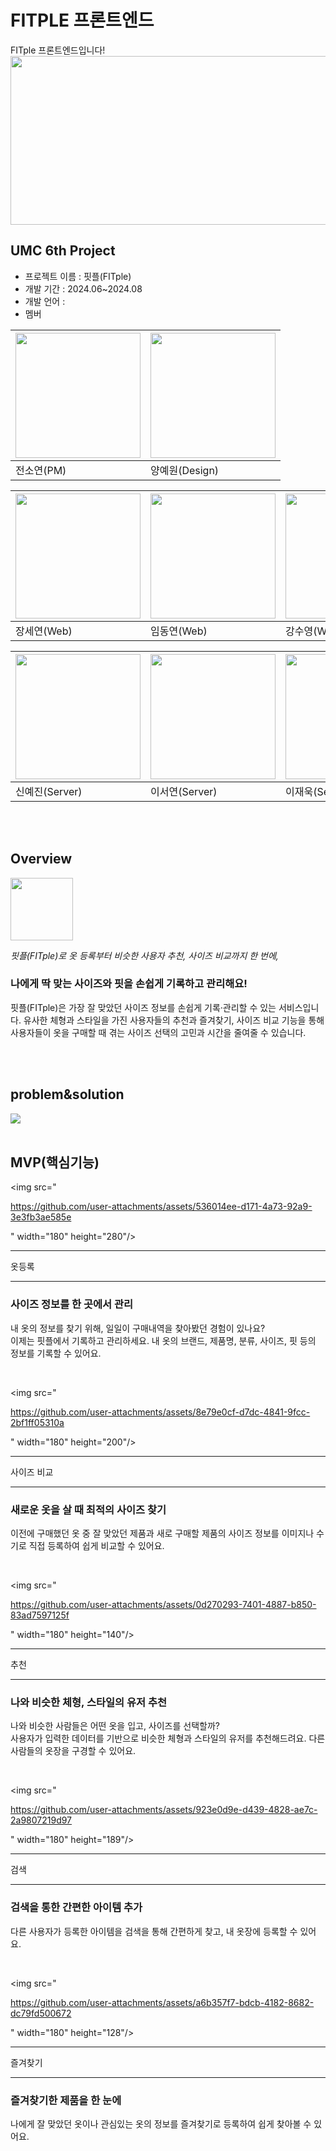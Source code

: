 # FITPLE 프론트엔드
FITple 프론트엔드입니다!
<img src="https://github.com/user-attachments/assets/4e716455-0178-449f-8ed2-1d097c2e990e" width="810" height="270"/>

## UMC 6th Project

- 프로젝트 이름 : 핏플(FITple)
- 개발 기간 : 2024.06~2024.08
- 개발 언어 :
- 멤버

| <img src="https://github.com/user-attachments/assets/535b6b15-f26e-4586-8c40-57f6c48c34f6" width="200" height="200"/> | <img src="https://github.com/user-attachments/assets/c24e3946-ba98-4ef7-b3e6-dd52d225bfa2" width="200" height="200"/> |
| --- | --- |
| 전소연(PM) | 양예원(Design) |

| <img src="https://github.com/user-attachments/assets/ac1c3cda-60ce-4295-b929-3dfcd538bc0c" width="200" height="200"/> | <img src="https://github.com/user-attachments/assets/fc75e86e-0426-40a0-87db-dc094e95ede7" width="200" height="200"/> | <img src="https://github.com/user-attachments/assets/98999fbf-a6e7-4394-acb3-8b16a2aedf2b" width="200" height="200"/> | <img src="https://github.com/user-attachments/assets/886eeee7-971e-496a-bc6d-8d39a526600d" width="200" height="200"/> | <img src="https://github.com/user-attachments/assets/39586777-b6a7-429e-a08d-cb3fbf04ab80" width="200" height="200"/> |
| --- | --- | --- | --- | --- |
| 장세연(Web) | 임동연(Web) | 강수영(Web) | 장준혁(Web) | 전규민(Web) |

| <img src="https://github.com/user-attachments/assets/59aa2dd6-c805-43d6-aab9-e8738313ea82" width="200" height="200"/> | <img src="https://github.com/user-attachments/assets/859cf5ce-773f-417c-9bb6-f0500c425c45" width="200" height="200"/> | <img src="https://github.com/user-attachments/assets/0dbfa378-8d4d-4fee-b943-30f687041358" width="200" height="200"/> | <img src="https://github.com/user-attachments/assets/cc0e62b0-2c43-4fe6-806d-f4f8d8a44d93" width="200" height="200"/> |
| --- | --- | --- | --- |
| 신예진(Server) | 이서연(Server) | 이재욱(Server) | 최건(Server) |

<br/>
<br/>

## Overview

<img src="https://github.com/user-attachments/assets/58079ebd-7428-4fb0-9211-75c568600e48" width="100" height="100"/>

*핏플(FITple)로 옷 등록부터 비슷한 사용자 추천, 사이즈 비교까지 한 번에,*

### 나에게 딱 맞는 사이즈와 핏을 손쉽게 기록하고 관리해요!

핏플(FITple)은 가장 잘 맞았던 사이즈 정보를 손쉽게 기록·관리할 수 있는 서비스입니다. 유사한 체형과 스타일을 가진 사용자들의 추천과 즐겨찾기, 사이즈 비교 기능을 통해 사용자들이 옷을 구매할 때 겪는 사이즈 선택의 고민과 시간을 줄여줄 수 있습니다.

<br/>
<br/>

## problem&solution

<img src="https://github.com/user-attachments/assets/4ba707ec-4864-4772-a637-f5295725ea26"/>
<br/>

<br/>

## MVP(핵심기능)

<img src="

https://github.com/user-attachments/assets/536014ee-d171-4a73-92a9-3e3fb3ae585e

" width="180" height="280"/>

---

옷등록

---

### 사이즈 정보를 한 곳에서 관리

내 옷의 정보를 찾기 위해, 일일이 구매내역을 찾아봤던 경험이 있나요? <br/>
이제는 핏플에서 기록하고 관리하세요. 내 옷의 브랜드, 제품명, 분류, 사이즈, 핏 등의 정보를 기록할 수 있어요.

<br/>

<img src="

https://github.com/user-attachments/assets/8e79e0cf-d7dc-4841-9fcc-2bf1ff05310a

" width="180" height="200"/>

---

사이즈 비교

---

### 새로운 옷을 살 때 최적의 사이즈 찾기

이전에 구매했던 옷 중 잘 맞았던 제품과 새로 구매할 제품의 사이즈 정보를 이미지나 수기로 직접 등록하여 쉽게 비교할 수 있어요.

<br/>

<img src="

https://github.com/user-attachments/assets/0d270293-7401-4887-b850-83ad7597125f

" width="180" height="140"/>

---

추천

---

### 나와 비슷한 체형, 스타일의 유저 추천

나와 비슷한 사람들은 어떤 옷을 입고, 사이즈를 선택할까?<br/>
사용자가 입력한 데이터를 기반으로 비슷한 체형과 스타일의 유저를 추천해드려요. 다른 사람들의 옷장을 구경할 수 있어요.

<br/>

<img src="

https://github.com/user-attachments/assets/923e0d9e-d439-4828-ae7c-2a9807219d97

" width="180" height="189"/>

---

검색

---

### 검색을 통한 간편한 아이템 추가

다른 사용자가 등록한 아이템을 검색을 통해 간편하게 찾고, 내 옷장에 등록할 수 있어요.

<br/>

<img src="

https://github.com/user-attachments/assets/a6b357f7-bdcb-4182-8682-dc79fd500672

" width="180" height="128"/>

---

즐겨찾기

---

### 즐겨찾기한 제품을 한 눈에

나에게 잘 맞았던 옷이나 관심있는 옷의 정보를 즐겨찾기로 등록하여 쉽게 찾아볼 수 있어요.
